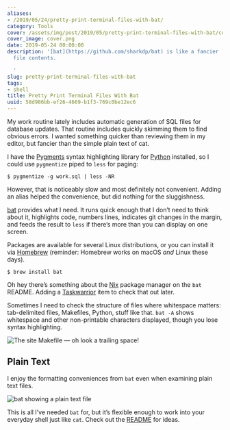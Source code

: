 ```yaml
---
aliases:
- /2019/05/24/pretty-print-terminal-files-with-bat/
category: Tools
cover: /assets/img/post/2019/05/pretty-print-terminal-files-with-bat/cover.png
cover_image: cover.png
date: 2019-05-24 00:00:00
description: '[bat](https://github.com/sharkdp/bat) is like a fancier `cat` for displaying
  file contents.

  '
slug: pretty-print-terminal-files-with-bat
tags:
- shell
title: Pretty Print Terminal Files With Bat
uuid: 58d986bb-ef26-4669-b1f3-769c0be12ec6
---
```


My work routine lately includes automatic generation of SQL files for
database updates. That routine includes quickly skimming them to find
obvious errors. I wanted something quicker than reviewing them in my
editor, but fancier than the simple plain text of cat.

I have the [Pygments](http://pygments.org/) syntax highlighting library
for [Python](/tag/python) installed, so I could use `pygmentize` piped
to `less` for paging:

    $ pygmentize -g work.sql | less -NR

However, that is noticeably slow and most definitely not convenient.
Adding an alias helped the convenience, but did nothing for the
sluggishness.

[bat](https://github.com/sharkdp/bat) provides what I need. It runs
quick enough that I don’t need to think about it, highlights code,
numbers lines, indicates git changes in the margin, and feeds the result
to `less` if there’s more than you can display on one screen.

Packages are available for several Linux distributions, or you can
install it via [Homebrew](https://brew.sh/) (reminder: Homebrew works on
macOS *and* Linux these days).

    $ brew install bat

<aside class="admonition">

Oh hey there’s something about the [Nix](https://nixos.org/nix/) package
manager on the `bat` README. Adding a [Taskwarrior](/tag/taskwarrior)
item to check that out later.

</aside>

Sometimes I need to check the structure of files where whitespace
matters: tab-delimited files, Makefiles, Python, stuff like that. `bat
-A` shows whitespace and other non-printable characters displayed,
though you lose syntax highlighting.

![The site Makefile — oh look a trailing space!](/assets/img/post/2019/05/pretty-print-terminal-files-with-bat/showing-whitespace.png)

## Plain Text

I enjoy the formatting conveniences from `bat` even when examining plain
text files.

![bat showing a plain text file](/assets/img/post/2019/05/pretty-print-terminal-files-with-bat/bat-plain-text.png)


This is all I’ve needed `bat` for, but it’s flexible enough to work into
your everyday shell just like `cat`. Check out the
[README](https://github.com/sharkdp/bat) for ideas.
